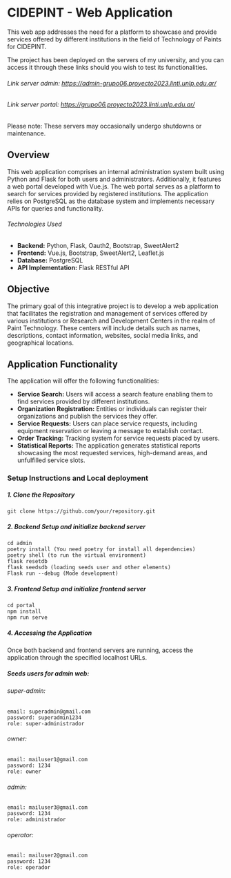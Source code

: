 # CIDEPINT - Web Application

This web app addresses the need for a platform to showcase and provide services offered by different institutions in the field of Technology of Paints for CIDEPINT.

The project has been deployed on the servers of my university, and you can access it through these links should you wish to test its functionalities.

###### Link server admin: https://admin-grupo06.proyecto2023.linti.unlp.edu.ar/

###### Link server portal: https://grupo06.proyecto2023.linti.unlp.edu.ar/

Please note: These servers may occasionally undergo shutdowns or maintenance.

## Overview
This web application comprises an internal administration system built using Python and Flask for both users and administrators. Additionally, it features a web portal developed with Vue.js. The web portal serves as a platform to search for services provided by registered institutions. The application relies on PostgreSQL as the database system and implements necessary APIs for queries and functionality.


###### Technologies Used
- **Backend:** Python, Flask, Oauth2, Bootstrap, SweetAlert2
- **Frontend:** Vue.js, Bootstrap, SweetAlert2, Leaflet.js
- **Database:** PostgreSQL
- **API Implementation:** Flask RESTful API


## Objective
The primary goal of this integrative project is to develop a web application that facilitates the registration and management of services offered by various institutions or Research and Development Centers in the realm of Paint Technology. These centers will include details such as names, descriptions, contact information, websites, social media links, and geographical locations.


## Application Functionality
The application will offer the following functionalities:

- **Service Search:** Users will access a search feature enabling them to find services provided by different institutions.
- **Organization Registration:** Entities or individuals can register their organizations and publish the services they offer.
- **Service Requests:** Users can place service requests, including equipment reservation or leaving a message to establish contact.
- **Order Tracking:** Tracking system for service requests placed by users.
- **Statistical Reports:** The application generates statistical reports showcasing the most requested services, high-demand areas, and unfulfilled service slots.



### Setup Instructions and Local deployment

##### 1. Clone the Repository
    git clone https://github.com/your/repository.git


##### 2. Backend Setup and initialize backend server
    cd admin
    poetry install (You need poetry for install all dependencies)
    poetry shell (to run the virtual environment)
    flask resetdb 
    flask seedsdb (loading seeds user and other elements)
    Flask run --debug (Mode development)


##### 3. Frontend Setup and initialize frontend server
    cd portal
    npm install
    npm run serve


##### 4. Accessing the Application
Once both backend and frontend servers are running, access the application through the specified localhost URLs.


##### Seeds users for admin web:

###### super-admin: 
    email: superadmin@gmail.com
    password: superadmin1234
    role: super-administrador

###### owner:
    email: mailuser1@gmail.com
    password: 1234
    role: owner

###### admin:
    email: mailuser3@gmail.com
    password: 1234
    role: administrador

###### operator:
    email: mailuser2@gmail.com
    password: 1234
    role: operador






